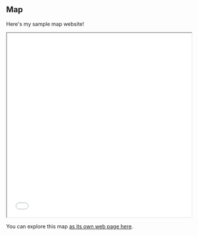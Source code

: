 ## Map

Here's my sample map website!

<iframe src="map.html" height="500" width="500"></iframe>

You can explore this map [as its own web page here](map.html).

